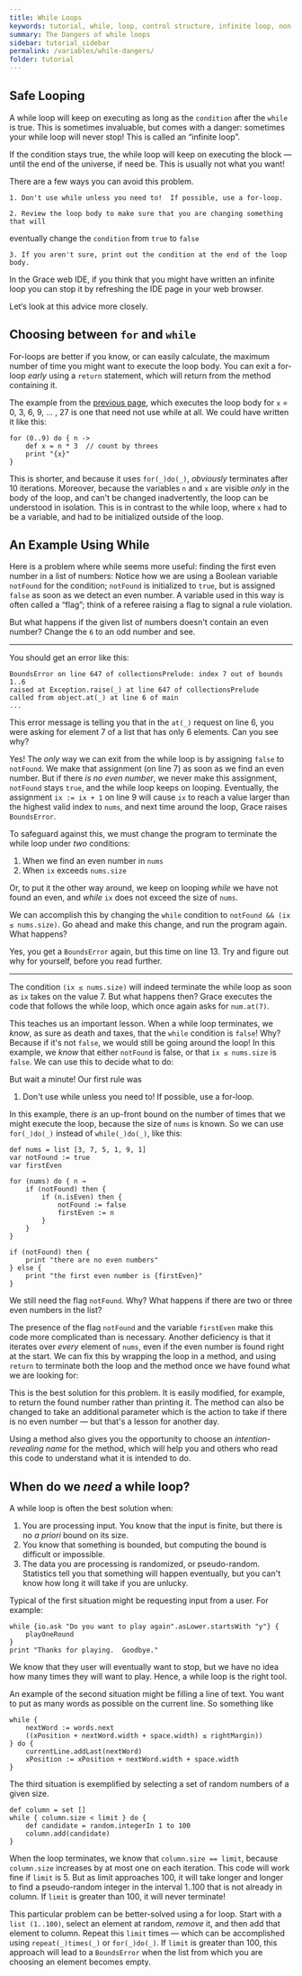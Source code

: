 ```yaml
---
title: While Loops
keywords: tutorial, while, loop, control structure, infinite loop, non-terminating loop, stopping a loop
summary: The Dangers of while loops
sidebar: tutorial_sidebar
permalink: /variables/while-dangers/
folder: tutorial
---
```

## Safe Looping

A while loop will keep on executing as long as the `condition` after the `while` 
is true.  This is sometimes invaluable, but comes with a danger:
sometimes your while loop will never stop!  This is called an “infinite loop”.

If the condition stays true, the while loop will keep on executing the block — until
the end of the universe, if need be.  This is usually not what you want!

There are a few ways you can avoid this problem.

    1. Don't use while unless you need to!  If possible, use a for-loop.

    2. Review the loop body to make sure that you are changing something that will
eventually change the `condition` from `true` to `false`

    3. If you aren't sure, print out the condition at the end of the loop body.
In the Grace web IDE, if you think that you might have written an infinite loop
you can stop it by refreshing the IDE page in your web browser.  

Let‘s look at this advice more closely.

## Choosing between `for` and `while`
For-loops are better if you know, or can
easily calculate, the maximum number of time you might want to execute the loop body.
You can exit a for-loop *early* using a `return` statement, which will return from 
the method containing it.

The example from the [previous page]({{site.baseurl}}/variables/while), which 
executes the loop body for `x` = 0, 3, 6, 9, ... , 27 is one that need not use 
while at all.  We could have written it like this:
```
for (0..9) do { n ->
    def x = n * 3  // count by threes
    print "{x}"
}

```
This is shorter, and because it uses `for(_)do(_)`, *obviously* terminates after 
10 iterations.  Moreover, because the variables `n` and `x` are visible *only* in the
body of the loop, and can't be changed inadvertently, the loop can be understood 
in isolation.  This is in contrast to the while loop, where `x` had to be a 
variable, and had to be initialized outside of the loop.

## An Example Using While

Here is a problem where while seems more useful: finding the first even number 
in a list of numbers:
<object id="example-1" data="{{site.editor}}?while-odd" width="100%" height="550px"> 
</object>
Notice how we are using a Boolean variable `notFound` for the condition;
`notFound` is initialized to `true`, but is assigned `false` as soon as we 
detect an even number.  A variable used in this way is often called a “flag”;
think of a referee raising a flag to signal a rule violation.

But what happens if the given list of numbers doesn't contain an even number?
Change the `6` to an odd number and see.

* * * *

You should get an error like this:
```
BoundsError on line 647 of collectionsPrelude: index 7 out of bounds 1..6
raised at Exception.raise(_) at line 647 of collectionsPrelude
called from object.at(_) at line 6 of main
...
```
This error message is telling you that in the `at(_)` request on line 6, you were
asking for element 7 of a list that has only 6 elements.  Can you see why?

Yes!  The _only_ way we can exit from the while loop is by assigning `false` to
`notFound`.  We make that assignment (on line 7) as soon as we find an even number.
But if there *is no even number*, we never make this assignment, `notFound` stays
`true`, and the while loop keeps on looping.
Eventually, the assignment `ix := ix + 1` on line 9 will cause `ix` to reach a 
value larger than the highest valid index to `nums`, and next time around
the loop, Grace raises `BoundsError`.

To safeguard against this, we must change the program to terminate the while
loop under _two_ conditions:

 1. When we find an even number in `nums`
 2. When `ix` exceeds `nums.size`

Or, to put it the other way around, we keep on looping _while_ we have not found 
an even, and _while_ `ix` does not exceed the size of `nums`. 

We can accomplish this by changing the `while` condition to `notFound && (ix ≤ nums.size)`.
Go ahead and make this change, and run the program again.  What happens?

Yes, you get a `BoundsError` again, but this time on line 13. 
Try and figure out why for yourself, before you read further.

* * * *

The condition `(ix ≤ nums.size)` will indeed terminate the while loop as soon as 
`ix` takes on the value 7.  But what happens then?  Grace executes the code that 
follows the while loop, which once again asks for `num.at(7)`.

This teaches us an important lesson.  When a while loop terminates, we *know*,
as sure as death and taxes, that the `while` condition is `false`!  Why?
Because if it's not `false`, we would still be going around the loop!
In this example, we _know_ that either `notFound` is false, or that `ix ≤ nums.size`
is `false`.  We can use this to decide what to do:

<object id="example-2" data="{{site.editor}}?while-improved" width="100%" height="550px"> 
</object>

But wait a minute!  Our first rule was

 1. Don't use while unless you need to!  If possible, use a for-loop.

In this example, there *is* an up-front bound on the number of times that we might
execute the loop, because the size of `nums` is known. So we can use `for(_)do(_)`
instead of `while(_)do(_)`, like this:
```
def nums = list [3, 7, 5, 1, 9, 1]
var notFound := true
var firstEven

for (nums) do { n →
    if (notFound) then {
        if (n.isEven) then {
            notFound := false
            firstEven := n
        }
    }
}

if (notFound) then {
    print "there are no even numbers"
} else {
    print "the first even number is {firstEven}"
}
```
We still need the flag `notFound`.  Why?  What happens if there are two or three 
even numbers in the list?

The presence of the flag `notFound` and the variable `firstEven` make this 
code more complicated than is necessary.  Another deficiency is that it
iterates over _every_ element of
`nums`, even if the even number is found right at the start.  We can fix this 
by wrapping the loop in a method, and using `return` to terminate both the loop
and the method
once we have found what we are looking for:

<object id="example-3" data="{{site.editor}}?findEven-method" width="100%" height="550px"> 
</object>

This is the best solution for this problem.  It is easily modified, for example,
to return the found number rather than printing it.  The method can also
be changed to take an additional parameter which is the action to take if there
is no even number — but that's a lesson for another day.

Using a method also gives you the opportunity to choose an _intention-revealing name_
for the method, which will help you and others who read this code to understand what
it is intended to do.

## When do we _need_ a while loop?

A while loop is often the best solution when:

 1. You are processing input. You know that the input is finite, but there is no 
_a priori_ bound on its size.
 1. You know that something is bounded, but computing the bound is difficult or 
impossible. 
 1. The data you are processing is randomized, or pseudo-random. 
Statistics tell you that something 
will happen eventually, but you can't know how long it will take if you are unlucky.

Typical of the first situation might be requesting input from 
a user.  For example:
```
while {io.ask "Do you want to play again".asLower.startsWith "y"} {
    playOneRound
}
print "Thanks for playing.  Goodbye."
```
We know that they user will eventually want to stop, but we have no idea how 
many times they will want to play.  Hence, a while loop is the right tool.

An example of the second situation might be filling a line of text.  You want 
to put as many words as possible on the current line.  So something like
```
while { 
    nextWord := words.next
    ((xPosition + nextWord.width + space.width) ≤ rightMargin)) 
} do {
    currentLine.addLast(nextWord)
    xPosition := xPosition + nextWord.width + space.width
}
```
The third situation is exemplified by selecting a set of random numbers of
a given size.
```
def column = set []
while { column.size < limit } do {
    def candidate = random.integerIn 1 to 100
    column.add(candidate)
}
```
When the loop terminates, we know that `column.size == limit`, because
`column.size` increases by at most one on each iteration.  This code will work 
fine if `limit` is 5.  But as limit approaches 100, it will take longer and 
longer to find a pseudo-random integer in the interval 1..100 that is not 
already in column.  If `limit` is greater than 100, it will never terminate!

This particular problem can be better-solved using a for loop.
Start with a `list (1..100)`, select an element at random, _remove_ it, 
and then add that element to column.  Repeat this `limit` times — which 
can be accomplished using `repeat(_)times(_)` or `for(_)do(_)`.
If `limit` is greater than 100, this approach will lead to a `BoundsError`
when the list from which you are choosing an element becomes empty.




